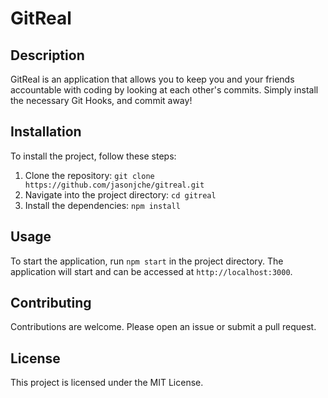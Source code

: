 # GitReal

## Description

GitReal is an application that allows you to keep you and your friends accountable with coding by looking at each other's commits. Simply install the necessary Git Hooks, and commit away!

## Installation

To install the project, follow these steps:

1. Clone the repository: `git clone https://github.com/jasonjche/gitreal.git`
2. Navigate into the project directory: `cd gitreal`
3. Install the dependencies: `npm install`

## Usage

To start the application, run `npm start` in the project directory. The application will start and can be accessed at `http://localhost:3000`.

## Contributing

Contributions are welcome. Please open an issue or submit a pull request.

## License

This project is licensed under the MIT License.